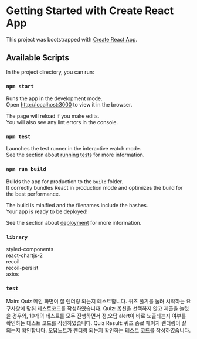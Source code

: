 # Getting Started with Create React App

This project was bootstrapped with [Create React App](https://github.com/facebook/create-react-app).

## Available Scripts

In the project directory, you can run:

### `npm start`

Runs the app in the development mode.\
Open [http://localhost:3000](http://localhost:3000) to view it in the browser.

The page will reload if you make edits.\
You will also see any lint errors in the console.

### `npm test`

Launches the test runner in the interactive watch mode.\
See the section about [running tests](https://facebook.github.io/create-react-app/docs/running-tests) for more information.

### `npm run build`

Builds the app for production to the `build` folder.\
It correctly bundles React in production mode and optimizes the build for the best performance.

The build is minified and the filenames include the hashes.\
Your app is ready to be deployed!

See the section about [deployment](https://facebook.github.io/create-react-app/docs/deployment) for more information.

### `library`

styled-components\
react-chartjs-2\
recoil\
recoil-persist\
axios

### `test`

Main: Quiz 메인 화면이 잘 렌더링 되는지 테스트합니다. 퀴즈 풀기를 눌러 시작하는 요구사항에 맞춰 테스트코드를 작성하였습니다.
Quiz: 옵션을 선택하지 않고 제출을 눌렀을 경우와, 10개의 테스트를 모두 진행하면서 정,오답 alert이 바로 노출되는지 여부를 확인하는 테스트 코드를 작성하였습니다.
Quiz Result: 퀴즈 종료 페이지 렌더링이 잘되는지 확인합니다. 오답노트가 렌더링 되는지 확인하는 테스트 코드를 작성하였습니다.

